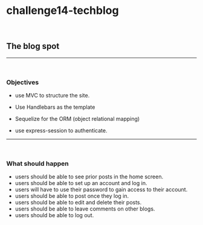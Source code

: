 # challenge14-techblog

<br>

## The blog spot

---

<br>

### Objectives

- use MVC to structure the site.

- Use Handlebars as the template

- Sequelize for the ORM
  (object relational mapping)
- use express-session to authenticate.

---

<br>

### What should happen

- users should be able to see prior posts in the home screen.
- users should be able to set up an account and log in.
- users will have to use their password to gain access to their account.
- users should be able to post once they log in.
- users should be able to edit and delete their posts.
- users should be able to leave comments on other blogs.
- users should be able to log out.
